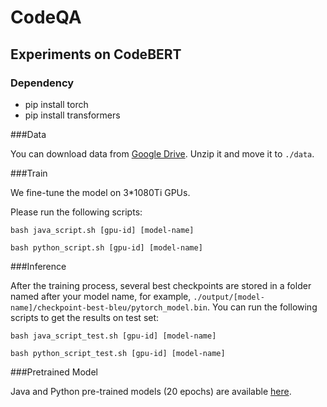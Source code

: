 # CodeQA

## Experiments on CodeBERT

### Dependency

- pip install torch
- pip install transformers

###Data

You can download data from [Google Drive](https://drive.google.com/drive/folders/1i04sJNUHwMuDfMV2UfWeQG-Uv8MRw_qh?usp=sharing). Unzip it and move it to `./data`.  

###Train 

We fine-tune the model on 3*1080Ti GPUs.

Please run the following scripts:

`bash java_script.sh [gpu-id] [model-name]`

`bash python_script.sh [gpu-id] [model-name]`

###Inference

After the training process, several best checkpoints are stored in a folder named after your model name, for example, `./output/[model-name]/checkpoint-best-bleu/pytorch_model.bin`. You can run the following scripts to get the results on test set:

`bash java_script_test.sh [gpu-id] [model-name]`

`bash python_script_test.sh [gpu-id] [model-name]`

###Pretrained Model

Java and Python pre-trained models (20 epochs) are available [here](https://drive.google.com/drive/folders/1A_C6O649cXjjpk3KKHIe6eaEU5tBaMLJ?usp=sharing).























